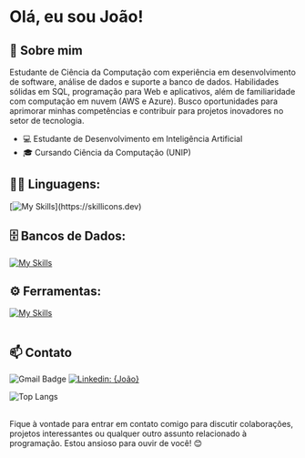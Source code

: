 #  Olá, eu sou João!

## 🚀 Sobre mim

Estudante de Ciência da Computação com experiência em desenvolvimento de software, análise de dados e suporte a banco de dados. Habilidades sólidas em SQL, programação para Web e aplicativos, além de familiaridade com computação em nuvem (AWS e Azure). Busco oportunidades para aprimorar minhas competências e contribuir para projetos inovadores no setor de tecnologia.

- 💻 Estudante de Desenvolvimento em Inteligência Artificial
- 🎓 Cursando Ciência da Computação (UNIP)

## 👨‍💻 Linguagens: 
[![My Skills](https://skillicons.dev/icons?i=java,python,html,css,js,)](https://skillicons.dev)

## 🗄️ Bancos de Dados: 
[![My Skills](https://skillicons.dev/icons?i=mysql,postgres)](https://skillicons.dev)

## ⚙️ Ferramentas:
[![My Skills](https://skillicons.dev/icons?i=git,github,vscode,ubuntu,postman)](https://skillicons.dev)<br><br>

## 📫 Contato

![Gmail Badge](https://img.shields.io/badge/-{jv.assine@gmail.com}-006bed?style=flat-square&logo=Gmail&logoColor=white&link=mailto:{jv.assine@gmail.com})
[![Linkedin: {João}](https://img.shields.io/badge/-{João}-blue?style=flat-square&logo=Linkedin&logoColor=white&link=https://www.linkedin.com/in/jo%C3%A3o-assine-b35364227//)](https://www.linkedin.com/in/jo%C3%A3o-assine-b35364227/)

![Top Langs](https://github-readme-stats.vercel.app/api/top-langs/?username=AssineJ26&layout=compact) <br><br>

Fique à vontade para entrar em contato comigo para discutir colaborações, projetos interessantes ou qualquer outro assunto relacionado à programação. Estou ansioso para ouvir de você! 😊
